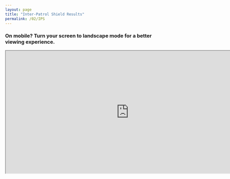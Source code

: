 ```yaml
---
layout: page
title: "Inter-Patrol Shield Results"
permalink: /02/IPS
---
```


### On mobile? Turn your screen to landscape mode for a better viewing experience. 
  
<iframe id="IPSSheet" src="https://docs.google.com/spreadsheets/d/e/2PACX-1vSyFeecHDi5FT6naDa_vSCjZD0BRILQe6EKdMGSdIvjXPjdHTrvfjGckHc-1Be6jKsFYvZELwyiI2Fn/pubhtml?gid=1789408667&amp;single=true&amp;widget=true&amp;headers=false" width="800" height="400"></iframe>



